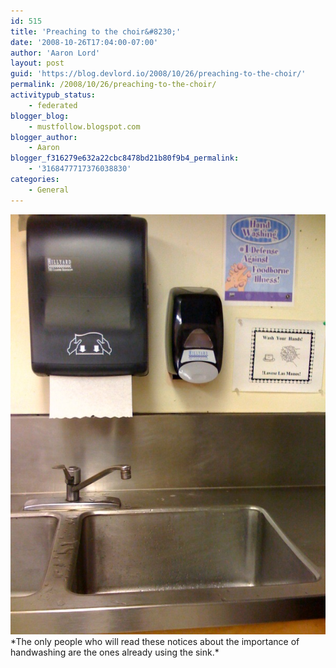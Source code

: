 ```yaml
---
id: 515
title: 'Preaching to the choir&#8230;'
date: '2008-10-26T17:04:00-07:00'
author: 'Aaron Lord'
layout: post
guid: 'https://blog.devlord.io/2008/10/26/preaching-to-the-choir/'
permalink: /2008/10/26/preaching-to-the-choir/
activitypub_status:
    - federated
blogger_blog:
    - mustfollow.blogspot.com
blogger_author:
    - Aaron
blogger_f316279e632a22cbc8478bd21b80f9b4_permalink:
    - '3168477717376038830'
categories:
    - General
---
```


<img src="/assets/img/2011/10/photo-766658.jpg" border="0" alt="A picture of notices about handwashing, only visible behind the sink" />  
*The only people who will read these notices about the importance of handwashing are the ones already using the sink.*